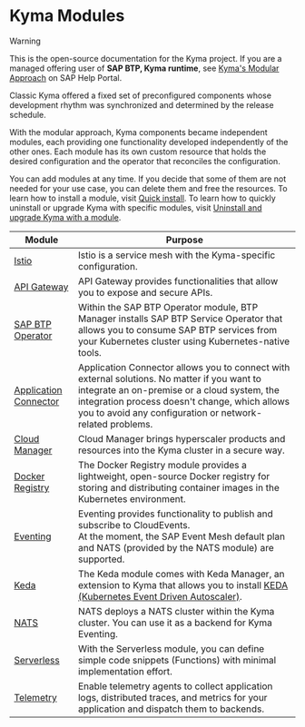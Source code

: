 # Kyma Modules

> [!WARNING]
> This is the open-source documentation for the Kyma project. If you are a managed offering user of **SAP BTP, Kyma runtime**, see [Kyma's Modular Approach](https://help.sap.com/docs/btp/sap-business-technology-platform/kyma-s-modular-approach?version=Cloud) on SAP Help Portal.

Classic Kyma offered a fixed set of preconfigured components whose development rhythm was synchronized and determined by the release schedule.

With the modular approach, Kyma components became independent modules, each providing one functionality developed independently of the other ones. Each module has its own custom resource that holds the desired configuration and the operator that reconciles the configuration.

You can add modules at any time. If you decide that some of them are not needed for your use case, you can delete them and free the resources. To learn how to install a module, visit [Quick install](../02-get-started/01-quick-install.md). To learn how to quickly uninstall or upgrade Kyma with specific modules, visit [Uninstall and upgrade Kyma with a module](../02-get-started/08-uninstall-upgrade-kyma-module.md).

| Module | Purpose |
|---|---|
| [Istio](https://kyma-project.io/#/istio/user/README) | Istio is a service mesh with the Kyma-specific configuration. |
| [API Gateway](https://kyma-project.io/#/api-gateway/user/README) | API Gateway provides functionalities that allow you to expose and secure APIs. |
| [SAP BTP Operator](https://kyma-project.io/#/btp-manager/user/README.md) | Within the SAP BTP Operator module, BTP Manager installs SAP BTP Service Operator that allows you to consume SAP BTP services from your Kubernetes cluster using Kubernetes-native tools. |
| [Application Connector](https://kyma-project.io/#/application-connector-manager/user/README) | Application Connector allows you to connect with external solutions. No matter if you want to integrate an on-premise or a cloud system, the integration process doesn't change, which allows you to avoid any configuration or network-related problems. |
| [Cloud Manager](https://kyma-project.io/#/cloud-manager/user/README)| Cloud Manager brings hyperscaler products and resources into the Kyma cluster in a secure way. |
| [Docker Registry](https://kyma-project.io/#/docker-registry/user/README)| The Docker Registry module provides a lightweight, open-source Docker registry for storing and distributing container images in the Kubernetes environment. |
| [Eventing](https://kyma-project.io/#/eventing-manager/user/README) | Eventing provides functionality to publish and subscribe to CloudEvents. <br> At the moment, the SAP Event Mesh default plan and NATS (provided by the NATS module) are supported. |
| [Keda](https://kyma-project.io//#/keda-manager/user/README.md) | The Keda module comes with Keda Manager, an extension to Kyma that allows you to install [KEDA (Kubernetes Event Driven Autoscaler)](https://keda.sh/). |
| [NATS](https://kyma-project.io/#/nats-manager/user/README.md) | NATS deploys a NATS cluster within the Kyma cluster. You can use it as a backend for Kyma Eventing. |
| [Serverless](https://kyma-project.io/#/serverless-manager/user/README.md) | With the Serverless module, you can define simple code snippets (Functions) with minimal implementation effort. |
| [Telemetry](https://kyma-project.io/#/telemetry-manager/user/README.md) | Enable telemetry agents to collect application logs, distributed traces, and metrics for your application and dispatch them to backends.|

